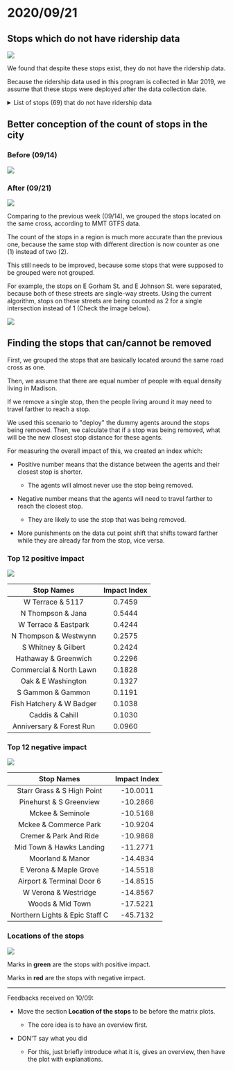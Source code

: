 # 2020/09/21

## Stops which do not have ridership data

![](../assets/reports/0928-1.png)

We found that despite these stops exist, they do not have the ridership data. 

Because the ridership data used in this program is collected in Mar 2019, 
we assume that these stops were deployed after the data collection date.

<details><summary>List of stops (69) that do not have ridership data</summary>
<p>

These are sorted by stop ID.

- \#0043 - W Dayton & N Lake (EB)
- \#0196 - S Mills & Regent (SB)
- \#0362 - S Park & W Olin (SB)
- \#0537 - W Johnson & Wisconsin (EB)
- \#0585 - Regent & S Orchard (EB)
- \#0731 - N Mills & Regent (NB)
- \#0743 - W Johnson & N Mills (EB)
- \#0750 - Spring & N Park (WB)
- \#0752 - E Gorham & N Butler (WB)
- \#0914 - W Gorham & Wisconsin (WB)
- \#1110 - E Dayton & Wisconsin (WB)
- \#1111 - W Doty & M L K Junior (EB)
- \#1124 - S Fairchild & W Main (SB)
- \#1126 - Division & Eastwood (SB)
- \#1135 - N Webster & E Mifflin (NB)
- \#1137 - Milwaukee & Corry (EB)
- \#1140 - E Washington & N Webster (WB)
- \#1146 - N Fairchild & W Washington (SB)
- \#1155 - S Webster & E Main (NB)
- \#1174 - W Dayton & State (WB)
- \#1189 - E Doty & S Pinckney (EB)
- \#1219 - Atwood & Waubesa (EB)
- \#1227 - E Johnson & N Butler (EB)
- \#1327 - Atwood & S Fair Oaks (EB)
- \#1384 - Atwood & Division (WB)
- \#1448 - Rutledge & Rogers (WB)
- \#1593 - N Franklin & E Johnson (NB)
- \#1622 - Atwood & Oakridge (NB)
- \#1662 - E Gorham & N Blount (WB)
- \#1718 - Atwood & S Fair Oaks (WB)
- \#1726 - Oakridge & Atwood (WB)
- \#1746 - Milwaukee & Corry (WB)
- \#1848 - Milwaukee & Starkweather (WB)
- \#1894 - Atwood & Waubesa (WB)
- \#1907 - Atwood & Oakridge (SB)
- \#1919 - Milwaukee & Starkweather (EB)
- \#1963 - Atwood & Winnebago (EB)
- \#2094 - Walnut & Observatory (SB)
- \#2248 - Toepfer & Birch (SB)
- \#2437 - Toepfer & Birch (NB)
- \#2502 - Walnut & G Pinchot (SB)
- \#4000 - South Transfer Point
- \#4175 - Fish Hatchery & Pike (NB)
- \#4260 - Mckee & Kapec (WB)
- \#4268 - Post & Latham (WB)
- \#4415 - Stewart & Latham (EB)
- \#4485 - Mckee & Fitchrona (EB)
- \#4555 - W Verona & Westridge (EB)
- \#4777 - Verona & Highway Ramp (EB)
- \#4790 - Fish Hatchery & Greenway (SB)
- \#4844 - Fish Hatchery & Pike (SB)
- \#4886 - Greenway & Bryant (WB)
- \#4910 - Post & Index (WB)
- \#4955 - Greenway & Fish Hatchery (EB)
- \#4995 - Mckee & Kapec (EB)
- \#5000 - North Transfer Point
- \#5244 - Packers & Tennyson (SB)
- \#5546 - Packers & Scott (SB)
- \#6000 - West Transfer Point
- \#7000 - East Transfer Point
- \#7156 - Acewood & Starker (SB)
- \#7198 - Milwaukee & Milo (WB)
- \#7334 - Cottage Grove & North Star (WB)
- \#7704 - Dempsey & Hynek (SB)
- \#7842 - Milwaukee & Portland (WB)
- \#8537 - Schroeder & Chapel Hill (EB)
- \#8733 - S Gammon & Watts (NB)
- \#8770 - Hammersley & Whitcomb (WB)
- \#9000 - East Towne Mall

</p>
</details> 

## Better conception of the count of stops in the city

### Before (09/14)

![](../assets/reports/0921-1.png)

### After (09/21)

![](../assets/reports/0928-2.png)

Comparing to the previous week (09/14), we grouped the stops located on the same cross, according to MMT GTFS data.

The count of the stops in a region is much more accurate than the previous one, 
because the same stop with different direction is now counter as one (1) instead of two (2).

This still needs to be improved, because some stops that were supposed to be grouped were not grouped.

For example, the stops on E Gorham St. and E Johnson St. were separated, 
because both of these streets are single-way streets.
Using the current algorithm, stops on these streets are being counted as 2 for a single intersection instead of 1 
(Check the image below).

![](../assets/reports/0928-3.png)

## Finding the stops that can/cannot be removed 

First, we grouped the stops that are basically located around the same road cross as one.

Then, we assume that there are equal number of people with equal density living in Madison. 

If we remove a single stop, then the people living around it may need to travel farther to reach a stop.

We used this scenario to "deploy" the dummy agents around the stops being removed. 
Then, we calculate that if a stop was being removed, what will be the new closest stop distance for these agents.

For measuring the overall impact of this, we created an index which:

- Positive number means that the distance between the agents and their closest stop is shorter.
   - The agents will almost never use the stop being removed.

- Negative number means that the agents will need to travel farther to reach the closest stop.
   - They are likely to use the stop that was being removed.
   
- More punishments on the data cut point shift that shifts toward farther while they are already far from the stop, 
vice versa.

### Top 12 positive impact 

![](../assets/reports/0928-4.png)

Stop Names | Impact Index
:---: | :---:
W Terrace & 5117 | 0.7459
N Thompson & Jana | 0.5444
W Terrace & Eastpark | 0.4244
N Thompson & Westwynn | 0.2575
S Whitney & Gilbert | 0.2424
Hathaway & Greenwich | 0.2296
Commercial & North Lawn | 0.1828
Oak & E Washington | 0.1327
S Gammon & Gammon | 0.1191
Fish Hatchery & W Badger | 0.1038
Caddis & Cahill | 0.1030
Anniversary & Forest Run | 0.0960

### Top 12 negative impact 

![](../assets/reports/0928-5.png)

Stop Names | Impact Index
:---: | :---:
Starr Grass & S High Point | -10.0011
Pinehurst & S Greenview | -10.2866
Mckee & Seminole | -10.5168
Mckee & Commerce Park | -10.9204
Cremer & Park And Ride | -10.9868
Mid Town & Hawks Landing | -11.2771
Moorland & Manor | -14.4834
E Verona & Maple Grove | -14.5518
Airport & Terminal Door 6 | -14.8515
W Verona & Westridge | -14.8567
Woods & Mid Town | -17.5221
Northern Lights & Epic Staff C | -45.7132

### Locations of the stops

![](../assets/reports/0928-6.png)

Marks in **green** are the stops with positive impact.

Marks in **red** are the stops with negative impact.

------

Feedbacks received on 10/09:

- Move the section **Location of the stops** to be before the matrix plots. 
  - The core idea is to have an overview first.
  
- DON'T say what you did
  - For this, just briefly introduce what it is, gives an overview, then have the plot with explanations.
